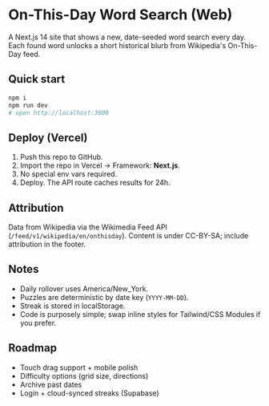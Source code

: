 # On-This-Day Word Search (Web)

A Next.js 14 site that shows a new, date-seeded word search every day. Each found word unlocks a short historical blurb from Wikipedia's On-This-Day feed.

## Quick start
```bash
npm i
npm run dev
# open http://localhost:3000
```

## Deploy (Vercel)
1. Push this repo to GitHub.
2. Import the repo in Vercel → Framework: **Next.js**.
3. No special env vars required.
4. Deploy. The API route caches results for 24h.

## Attribution
Data from Wikipedia via the Wikimedia Feed API (`/feed/v1/wikipedia/en/onthisday`). Content is under CC-BY-SA; include attribution in the footer.

## Notes
- Daily rollover uses America/New_York.
- Puzzles are deterministic by date key (`YYYY-MM-DD`).
- Streak is stored in localStorage.
- Code is purposely simple; swap inline styles for Tailwind/CSS Modules if you prefer.

## Roadmap
- Touch drag support + mobile polish
- Difficulty options (grid size, directions)
- Archive past dates
- Login + cloud-synced streaks (Supabase)

